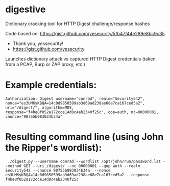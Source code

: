 # digestive
Dictionary cracking tool for HTTP Digest challenge/response hashes

Code based on: https://gist.github.com/yesecurity/5fb47f44e289e8bc9c35
 * Thank you, yessecurity!
 * https://gist.github.com/yesecurity
 
Launches dictionary attack vs captured HTTP Digest credentials (taken from a PCAP, Burp or ZAP proxy, etc.)

# Example credentials:

```Authorization: Digest username="conrad", realm="Security542", nonce="es3UMKyKBQA=14c0d9850599ab3d69ad238ae68e7ca167ced5a2", uri="/digest/", algorithm=MD5, response="f4be8f052a172cce14d8c4ab2340f25c", qop=auth, nc=00000001, cnonce="90755b083034b34a"```

# Resulting command line (using John the Ripper's wordlist):
 
``` ./digest.py --username conrad --wordlist /opt/john/run/password.lst --method GET --uri /digest/ --nc 00000001 --qop auth --realm Security542 --cnonce 90755b083034b34a  --nonce es3UMKyKBQA=14c0d9850599ab3d69ad238ae68e7ca167ced5a2 --response f4be8f052a172cce14d8c4ab2340f25c```
